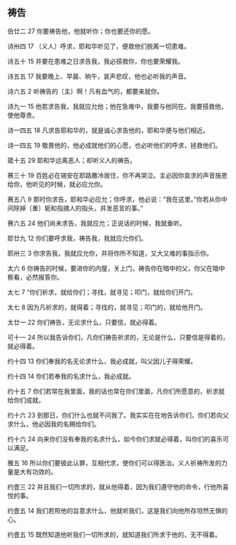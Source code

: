 ## 祷告

伯廿二 27 你要祷告他，他就听你；你也要还你的愿。

诗卅四 17 〔义人〕呼求，耶和华听见了，便救他们脱离一切患难。

诗五十 15 并要在患难之日求告我，我必搭救你，你也要荣耀我。

诗五五 17 我要晚上、早晨、晌午，哀声悲叹，他也必听我的声音。

诗六五 2 听祷告的〔主〕啊！凡有血气的，都要来就你。

诗九一 15 他若求告我，我就应允他；他在急难中，我要与他同在。我要搭救他，使他尊贵。

诗一四五 18 凡求告耶和华的，就是诚心求告他的，耶和华便与他们相近。

诗一四五 19 敬畏他的，他必成就他们的心愿，也必听他们的呼求，拯救他们。

箴十五 29 耶和华远离恶人；却听义人的祷告。

赛三十 19 百姓必在锡安在耶路撒冷居住，你不再哭泣。主必因你哀求的声音施恩给你，他听见的时候，就必应允你。

赛五八 9 那时你求告，耶和华必应允；你呼求，他必说：“我在这里。”你若从你中间除掉〔重〕轭和指摘人的指头，并发恶言的事。”

赛六五 24 他们尚未求告，我就应允；正说话的时候，我就垂听。

耶廿九 12 你们要呼求我，祷告我，我就应允你们。

耶卅三 3 你求告我，我就应允你，并将你所不知道，又大又难的事指示你。

太六 6 你祷告的时候，要进你的内屋，关上门，祷告你在暗中的父，你父在暗中察看，必然报答你。

太七 7 “你们祈求，就给你们；寻找，就寻见；叩门，就给你们开门。

太七 8 因为凡祈求的，就得着；寻找的，就寻见；叩门的，就给他开门。

太廿一 22 你们祷告，无论求什么，只要信，就必得着。

可十一 24 所以我告诉你们，凡你们祷告祈求的，无论是什么，只要信是得着的，就必得着。

约十四 13 你们奉我的名无论求什么，我必成就，叫父因儿子得荣耀。

约十四 14 你们若奉我的名求什么，我必成就。

约十五 7 你们若常在我里面，我的话也常在你们里面，凡你们所愿意的，祈求就给你们成就。

约十六 23 到那日，你们什么也就不问我了。我实实在在地告诉你们，你们若向父求什么，他必因我的名赐给你们。

约十六 24 向来你们没有奉我的名求什么，如今你们求就必得着，叫你们的喜乐可以满足。

雅五 16 所以你们要彼此认罪，互相代求，使你们可以得医治。义人祈祷所发的力量是大有功效的。

约壹三 22 并且我们一切所求的，就从他得着，因为我们遵守他的命令，行他所喜悦的事。

约壹五 14 我们若照他的旨意求什么，他就听我们，这是我们向他所存坦然无惧的心。

约壹五 15 既然知道他听我们一切所求的，就知道我们所求于他的，无不得着。



